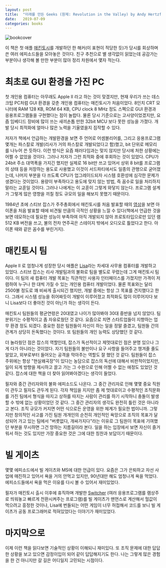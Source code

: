 ```yaml
---
layout: post
title:  "미래를 만든 Geeks (원제: Revolution in the Valley) by Andy Hertzfeld 를 읽고"
date:   2019-07-09
categories: books
---
```


![bookcover](http://image.yes24.com/momo/TopCate82/MidCate10/8190895.jpg)

이 책은 첫 애플 [매킨토시](https://en.wikipedia.org/wiki/Macintosh_128K)를 개발하던 한 해커(이 표현이 적당한 듯)가
당시를 회상하며 쓴 여러 에피소드들을 모아놓은 것이다. 친구 추천으로 별
생각없이 읽었는데 공감가는 부분이나 생각해 볼 만한 부분이 많아 정리
차원에서 몇자 적는다.


# 최초로 GUI 환경을 가진 PC

첫 개인용 컴퓨터는 아무래도 Apple II 라고 하는 것이 맞겠지만, 현재
우리가 쓰는 데스크탑 PC처럼 GUI 환경을 갖춘 개인용 컴퓨터는 매킨토시가
처음이었다. 8인치 CRT 모니터에 RAM 128 KB, ROM 64 KB, CPU clock 8 MHz
정도 스펙으로 GUI 환경과 응용프로그램들을 구현했다는 점이 놀랍다. 물론
당시 기준으로는 고사양이었겠지만, 요즘 임베디드 장비에 많이 쓰는
새끼손톱 만한 32bit MCU 보다 못한 성능을 가졌다. 개발 당시 최적화에 얼마나
많은 노력을 기울였을지 짐작할 수 있다.

저자가 책에서 언급하는 개발환경을 보면 주 언어로 어셈블리어를, 그리고
응용프로그램 몇개는 파스칼로 개발(리사가 거의 파스칼로 개발되었다고
함)했고, bit 단위로 메모리를 나누어 쓴 듯하다. 이런 방식은 요즘
패러다임과는 맞지 않지만 당시에 처한 상황에는 어쩔 수 없었을 것이다.
그러나 저자가 그런 최적화 중에 후회하는 것이 있었다. CPU가 24bit
주소 대역폭을 가지긴 했지만 실제로 16 bit만 쓰고 있어서 상위 8 bit를
프로그램의 상태 등을 저장하는 용도로 사용했고 이것이 서드파티에서도
일종의 관행으로 굳어졌는데, 나머지 부분을 다 쓰도록 CPU가
업그레이드되자 시스템 호환성에 심각한 문제가 생겼다는 것이었다. 용량이
부족하다고 용도에 맞지 않는 방법, 즉 꼼수로 일을 처리하지 말라는
교훈일 것이다. 그러나 나에게는 이 교훈이 그렇게 와닿지
않는다. 프로그램 설계가 그렇게 많은 영향을 끼칠 정도 규모의 일을 해보지
못했기 때문이다.

1984년 초에 스티브 잡스가 주주총회에서 매킨토시를 처음 발표할 때의
[영상](https://youtu.be/8bepzUM1x3w)을 보면 아이폰을 처음 발표할 때에 비견될 만큼의 극적인 상황을 느낄
수 있다(책에서 언급한 것을 보면 데모하는데 필요한 성능이 부족하여 아직
개발되지 않아 프로토타입으로만 있던 램 512 KB 버전을 쓰고, 불의 전차
연주곡은 스테이지 밖에서 오디오로 틀었다고 한다. 아이폰 때와 같은 꼼수를 부린거지).


# 매킨토시 팀

Apple II 로 엄청나게 성장한 당시 애플은 [Lisa](https://en.wikipedia.org/wiki/Apple_Lisa)라는 차세대 사무용
컴퓨터를 개발하고 있었다. 스티브 잡스는 리사 개발팀과의 불화로 팀을
별도로 꾸렸는데 그게 매킨토시 팀이다. 이 팀의 새 컴퓨터 개발 목표는
직관적인 사용자 인터페이스를 가졌지만 가격이 저렴하여 누구나 한 대씩
가질 수 있는 개인용 컴퓨터 개발이었다. 물론 목표와는 달리 2500불 정도로 꽤
비싸게 출시되긴 했지만, 개발 중에는 항상 그 목표를 견지했다고
한다. 그래서 시스템 성능을 쥐어짜듯이 개발이 이루어졌고 최적화도 많이
이루어지다 보니 Lisa보다 더 좋아진 것이 아닌가 하는 생각이 든다.

매킨토시 팀원들의 평균연령은 20대였고 나이가 많아봐야 30대 중반을 넘지
않았다. 팀 분위기는 수평적이고 좀 자유로웠던 것 같다. 요즘으로 치면
스타트업들이 지향하는 업무 환경 정도 되겠다. 중요한 점은 팀원들이
자신이 하는 일을 정말 즐겼고, 팀원들 간의 관계가 상당히 돈독했다는
것이다. 또 팀원들의 개인 능력도 상당했던 것 같다.

더 놀라웠던 점은 잡스의 역할인데, 잡스가 독선적이고 제멋대로인 점은
분명 있으나 그게 다가 아니라는 것이었다. 자기 팀원들의 불만이나 요구
사항을 들어주고 챙겨줄 줄도 알았고, 외부로부터 들어오는 공격을 막아주는
역할도 잘 했던 것 같다. 팀원들이 잡스 주위에는 항상
"현실왜곡장"이 있다는 농담으로 잡스의 독선에 대해서 비판적이었지만,
일이 되게 방향을 제시하고 끌고 가는 그 수완으로 인해 어쩔 수 없는
애정도 있었던 것 같다. 잡스에 대한 책을 더 찾아 읽어봐야겠다는 생각이
들었다.

필자와 중간 관리자와의 불화 에피소드도 나온다. 그 중간 관리자로 인해
몇몇 중요 직원이 관두고 필자도 관두게 된다. 각자 책임을 지지만 좀 제
멋대로이고 수평적인 조직문화를 가진 팀에서 형식을 따지고 상하를 따지는
사람이 관리를 하기 시작하니 충돌이 발생할 수 밖에 없는 상황이었던 것
같다. 그 중간 관리자의 생각도 완전히 틀린 것은 아니라고 본다. 조직
규모가 커지면 어떤 식으로든 운영을 위한 체계가 필요한 법이니까. 그렇지만
창의적인 사고를 가진 팀원 개개인의 순전히 개인적인 욕망으로 조직의
목표가 달성되어 가고 있는 팀에서 "버릇없다, 개싸가지다"라는 이유로 그
팀원이 목표에 기여했던 부분을 무시하면 그건 망하는 지름길이라 본다. 일을
하는 입장에서 보면 자신이 즐거워서 하는 것도 있지만 가장 중요한 것은 그에
대한 칭찬과 보답이기 때문이다.


# 빌 게이츠

몇몇 에피소드에서 빌 게이츠와 MS에 대한 언급이 있다. 요즘은 그가
은퇴하고 자선 사업에 매진하고 있어서 욕을 거의 안먹고 있지만, 90년대만
해도 엄청나게 욕을 먹었다. 에피소드들에서 욕을 먹은 이유를 다시 볼 수
있어서 재미있었다.

필자가 매킨토시 출시 이후에 휴직하며 개발한 [Switcher](https://en.wikipedia.org/wiki/MultiFinder#Switcher) (여러
응용프로그램를 램상주로 띄워놓고 빠르게 전환시켜주는 프로그램)를 빌
게이츠가 맨먼스로 계산해서 헐값이 먹으려고 흥정한 것이나, Lisa에
번들되는 어떤 게임이 너무 허접해서 코드를 보니 빌 게이츠가 공동
프로그래머로 적혀있었다는 이야기가 재미있었다.


# 마지막으로

이제 이런 책을 읽다보면 기술적인 상황이 이해되니 재미있다. 또 조직
문제에 대한 답답한 상황을 보고 있으면 감정이입이 되어 같이
답답해지기도 한다. 나는 그렇게 많은 경험을 한 건 아니지만 갈 길은
어디일지 고민되는 시점이다.

